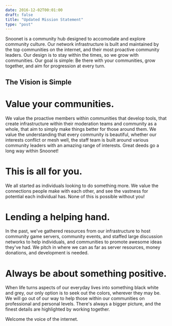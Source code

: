 ```yaml
--- 
date: 2016-12-02T00:01:00
draft: false
title: "Updated Mission Statement"
type: "post"
---
```


Snoonet is a community hub designed to accomodate and explore community culture. Our network infrastructure is built and maintained by the top communities on the internet, and their most proactive community leaders. Our design is to stay within the times, so we grow with communities. Our goal is simple: Be there with your communities, grow together, and aim for progression at every turn.

## The Vision is Simple

# Value your communities.
We value the proactive members within communities that develop tools, that create infrastructure within their moderation teams and community as a whole, that aim to simply make things better for those around them.
We value the understanding that every community is beautiful, whether our interests conflict or mesh well, the staff team is built around various community leaders with an amazing range of interests.
Great deeds go a long way within Snoonet!

# This is all for you.
We all started as individuals looking to do something more. We value the connections people make with each other, and see the vastness for potential each individual has. None of this is possible without you!

# Lending a helping hand.
In the past, we've gathered resources from our infrastructure to host community game servers, community events, and staffed large discussion networks to help individuals, and communities to promote awesome ideas they've had. We pitch in where we can as far as server resources, money donations, and development is needed.

# Always be about something positive.
When life turns aspects of our everyday lives into something black white and grey, our only option is to seek out the colors, wherever they may be. We will go out of our way to help those within our communities on professional and personal levels. There's always a bigger picture, and the finest details are highlighted by working together.


Welcome the voice of the internet.